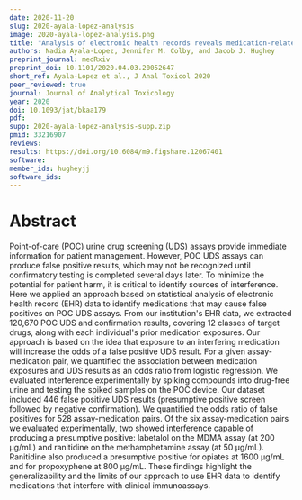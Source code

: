 ```yaml
---
date: 2020-11-20
slug: 2020-ayala-lopez-analysis
image: 2020-ayala-lopez-analysis.png
title: "Analysis of electronic health records reveals medication-related interference on point-of-care urine drug screening assays"
authors: Nadia Ayala-Lopez, Jennifer M. Colby, and Jacob J. Hughey
preprint_journal: medRxiv
preprint_doi: 10.1101/2020.04.03.20052647
short_ref: Ayala-Lopez et al., J Anal Toxicol 2020
peer_reviewed: true
journal: Journal of Analytical Toxicology
year: 2020
doi: 10.1093/jat/bkaa179
pdf:
supp: 2020-ayala-lopez-analysis-supp.zip
pmid: 33216907
reviews:
results: https://doi.org/10.6084/m9.figshare.12067401
software: 
member_ids: hugheyjj
software_ids: 
---
```


# Abstract

Point-of-care (POC) urine drug screening (UDS) assays provide immediate information for patient management. However, POC UDS assays can produce false positive results, which may not be recognized until confirmatory testing is completed several days later. To minimize the potential for patient harm, it is critical to identify sources of interference. Here we applied an approach based on statistical analysis of electronic health record (EHR) data to identify medications that may cause false positives on POC UDS assays. From our institution's EHR data, we extracted 120,670 POC UDS and confirmation results, covering 12 classes of target drugs, along with each individual's prior medication exposures. Our approach is based on the idea that exposure to an interfering medication will increase the odds of a false positive UDS result. For a given assay-medication pair, we quantified the association between medication exposures and UDS results as an odds ratio from logistic regression. We evaluated interference experimentally by spiking compounds into drug-free urine and testing the spiked samples on the POC device. Our dataset included 446 false positive UDS results (presumptive positive screen followed by negative confirmation). We quantified the odds ratio of false positives for 528 assay-medication pairs. Of the six assay-medication pairs we evaluated experimentally, two showed interference capable of producing a presumptive positive: labetalol on the MDMA assay (at 200 μg/mL) and ranitidine on the methamphetamine assay (at 50 μg/mL). Ranitidine also produced a presumptive positive for opiates at 1600 μg/mL and for propoxyphene at 800 μg/mL. These findings highlight the generalizability and the limits of our approach to use EHR data to identify medications that interfere with clinical immunoassays.
